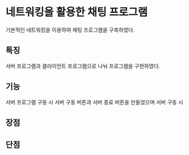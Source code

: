 # 네트워킹을 활용한 채팅 프로그램
기본적인 네트워킹을 이용하여 채팅 프로그램을 구축하였다.

<h2>특징</h2>
서버 프로그램과 클라이언트 프로그램으로 나눠 프로그램을 구현하였다.

<h2>기능</h2>
서버 프로그램 구동 시 서버 구동 버튼과 서버 종료 버튼을 만들었으며 서버 구동 시


<h2>장점</h2>

<h2>단점</h2>




